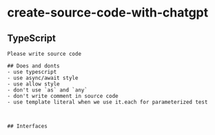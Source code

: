 # create-source-code-with-chatgpt

## TypeScript
```
Please write source code

## Does and donts
- use typescript
- use async/await style
- use allow style
- don't use `as` and `any`
- don't write comment in source code
- use template literal when we use it.each for parameterized test



## Interfaces
 
```

